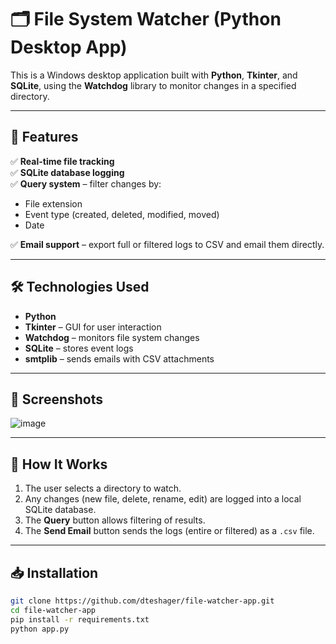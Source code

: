 # 🗂️ File System Watcher (Python Desktop App)

This is a Windows desktop application built with **Python**, **Tkinter**, and **SQLite**, using the **Watchdog** library to monitor changes in a specified directory.

---

## 🚀 Features

✅ **Real-time file tracking**  
✅ **SQLite database logging**  
✅ **Query system** – filter changes by:
- File extension
- Event type (created, deleted, modified, moved)
- Date

✅ **Email support** – export full or filtered logs to CSV and email them directly.

---

## 🛠️ Technologies Used

- **Python**
- **Tkinter** – GUI for user interaction
- **Watchdog** – monitors file system changes
- **SQLite** – stores event logs
- **smtplib** – sends emails with CSV attachments

---

## 📸 Screenshots

![image](https://github.com/user-attachments/assets/8a64dac8-dba1-4e95-9c23-48b12c1087ef)


---

## 🧪 How It Works

1. The user selects a directory to watch.
2. Any changes (new file, delete, rename, edit) are logged into a local SQLite database.
3. The **Query** button allows filtering of results.
4. The **Send Email** button sends the logs (entire or filtered) as a `.csv` file.

---

## 📥 Installation

```bash
git clone https://github.com/dteshager/file-watcher-app.git
cd file-watcher-app
pip install -r requirements.txt
python app.py
